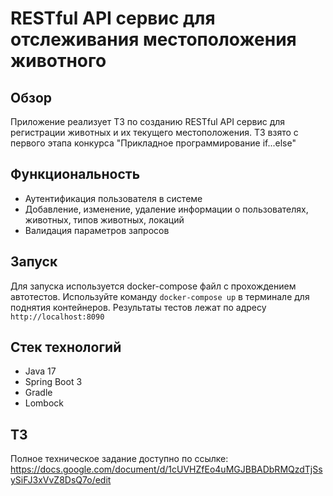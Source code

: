 # RESTful API сервис для отслеживания местоположения животного

## Обзор

Приложение реализует ТЗ по созданию RESTful API сервис для регистрации животных и их текущего местоположения. ТЗ взято с первого этапа конкурса "Прикладное программирование if...else"

## Функциональность
- Аутентификация пользователя в системе 
- Добавление, изменение, удаление информации о пользователях, животных, типов животных, локаций
- Валидация параметров запросов

## Запуск
Для запуска используется docker-compose файл с прохождением автотестов. Используйте команду `docker-compose up` в терминале для поднятия контейнеров.
Результаты тестов лежат по адресу `http://localhost:8090`

## Стек технологий
- Java 17
- Spring Boot 3
- Gradle
- Lombock

## ТЗ
Полное техническое задание доступно по ссылке: https://docs.google.com/document/d/1cUVHZfEo4uMGJBBADbRMQzdTjSsySiFJ3xVvZ8DsQ7o/edit
